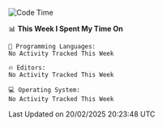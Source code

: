 
<!--START_SECTION:waka-->
![Code Time](http://img.shields.io/badge/Code%20Time-735%20hrs%2045%20mins-blue)

📊 **This Week I Spent My Time On** 

```text
💬 Programming Languages: 
No Activity Tracked This Week

🔥 Editors: 
No Activity Tracked This Week

💻 Operating System: 
No Activity Tracked This Week
```


 Last Updated on 20/02/2025 20:23:48 UTC
<!--END_SECTION:waka-->
